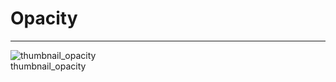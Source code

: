 
# Opacity

---

  
![thumbnail_opacity](https://studio-assets.supernova.io/design-systems/27883/e4ec2861-0cef-4954-b79f-3db065347407.png)  
thumbnail_opacity  
